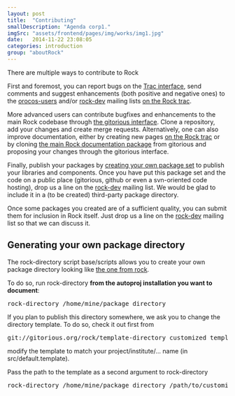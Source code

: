 ```yaml
---
layout: post
title:  "Contributing"
smallDescription: "Agenda corp1."
imgSrc: "assets/frontend/pages/img/works/img1.jpg"
date:   2014-11-22 23:08:05
categories: introduction
group: "aboutRock"
---
```


There are multiple ways to contribute to Rock

First and foremost, you can report bugs on the <a href="http://rock.opendfki.de">Trac
interface</a>, send comments and suggest enhancements (both positive and negative ones) to the
<a href="http://lists.mech.kuleuven.be/mailman/listinfo/orocos-users">orocos-users</a>
and/or <a href="http://www.dfki.de/mailman/cgi-bin/listinfo/rock-dev">rock-dev</a> mailing
lists <a href="http://rock.opendfki.de">on the Rock trac</a>.

More advanced users can contribute bugfixes and enhancements to the main Rock
codebase through <a href="http://gitorious.org/">the gitorious interface</a>. Clone a
repository, add your changes and create merge requests. Alternatively, one can
also improve documentation, either by creating new pages <a href="http://rock.opendfki.de">on the Rock
trac</a> or by cloning <a href="http://gitorious.org/rock/doc">the main Rock documentation
package</a> from gitorious and proposing your
changes through the gitorious interface.

Finally, publish your packages by <a href="../autoproj/advanced/creating_pkg_set.html">creating your own package
set</a> to publish your libraries and components. Once you have put this package set and the code on a
public place (gitorious, github or even a svn-oriented code hosting), drop us a
line on the <a href="http://dfki.de/mailman/cgi-bin/listinfo/rock-dev" title="rock-dev">rock-dev</a> mailing list.
We would be glad to include it in a (to be created) third-party package directory.

Once some packages you created are of a sufficient quality, you can submit them for inclusion in Rock itself.
Just drop us a line on the <a href="http://dfki.de/mailman/cgi-bin/listinfo/rock-dev" title="rock-dev">rock-dev</a>
mailing list so that we can discuss it.

<h2 id="generating-your-own-package-directory">Generating your own package directory</h2>

The rock-directory script base/scripts allows you to create your own package
directory looking like <a href="http://rock-robotics.org/package_directory.html">the one from
rock</a>.

To do so, run rock-directory <strong>from the autoproj installation you want to
document</strong>:

<pre>rock-directory /home/mine/package_directory</pre>

If you plan to publish this directory somewhere, we ask you to change the
directory template. To do so, check it out first from

<pre>git://gitorious.org/rock/template-directory customized_template</pre>

modify the template to match your project/institute/… name (in src/default.template).

Pass the path to the template as a second argument to rock-directory

<pre>rock-directory /home/mine/package_directory /path/to/customized_template</pre>